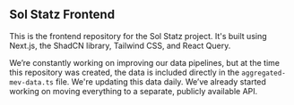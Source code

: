 ## Sol Statz Frontend

This is the frontend repository for the Sol Statz project. It's built using Next.js, the ShadCN library, Tailwind CSS, and React Query.

We’re constantly working on improving our data pipelines, but at the time this repository was created, the data is included directly in the `aggregated-mev-data.ts` file. We're updating this data daily. We’ve already started working on moving everything to a separate, publicly available API.
